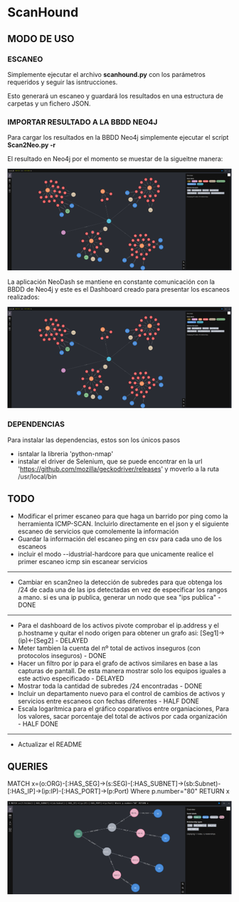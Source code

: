 # ScanHound

## MODO DE USO

### ESCANEO

Simplemente ejecutar el archivo **scanhound.py** con los parámetros requeridos y seguir las isntrucciones.

Esto generará un escaneo y guardará los resultados en una estructura de carpetas y un fichero JSON.

### IMPORTAR RESULTADO A LA BBDD NEO4J

Para cargar los resultados en la BBDD Neo4j simplemente ejecutar el script **Scan2Neo.py -r <ip Neo4j>**

El resultado en Neo4j por el momento se muestar de la sigueitne manera:

![Alt text](https://github.com/jor6PS/ScanHound/blob/main/images/grafo_scanhound_4.png?raw=true "Estado actual")

La aplicación NeoDash se mantiene en constante comunicación con la BBDD de Neo4j y este es el Dashboard creado para presentar los escaneos realizados:

![Alt text](https://github.com/jor6PS/ScanHound/blob/main/images/grafo_scanhound_4.png?raw=true "Dashboard")

### DEPENDENCIAS

Para instalar las dependencias, estos son los únicos pasos 
- isntalar la libreria 'python-nmap'
- instalar el driver de Selenium, que se puede encontrar en la url 'https://github.com/mozilla/geckodriver/releases' y moverlo a la ruta /usr/local/bin

## TODO

- Modificar el primer escaneo para que haga un barrido por ping como la herramienta ICMP-SCAN. Incluirlo directamente en el json y el siguiente escaneo de servicios que comolemente la información
- Guardar la información del escaneo ping en csv para cada uno de los escaneos
- incluir el modo --idustrial-hardcore para que unicamente realice el primer escaneo icmp sin escanear servicios
---------
- Cambiar en scan2neo la detección de subredes para que obtenga los /24 de cada una de las ips detectadas en vez de especificar los rangos a mano. si es una ip publica, generar un nodo que sea "ips publica" - DONE
---------
- Para el dashboard de los activos pivote comprobar el ip.address y el p.hostname y quitar el nodo origen para obtener un grafo asi:  [Seg1]->(ip)<-[Seg2] - DELAYED
- Meter tambien la cuenta del nº total de activos inseguros (con protocolos inseguros) - DONE
- Hacer un filtro por ip para el grafo de activos similares en base a las capturas de pantall. De esta manera mostrar solo los equipos iguales a este activo especificado - DELAYED
- Mostrar toda la cantidad de subredes /24 encontradas - DONE
- Incluir un departamento nuevo para el control de cambios de activos y servicios entre escaneos con fechas diferentes - HALF DONE
- Escala logarítmica para el gráfico coparativos entre organiaciones, Para los valores, sacar porcentaje del total de activos por cada organización - HALF DONE
---------
- Actualizar el README 
## QUERIES

MATCH x=(o:ORG)-[:HAS_SEG]->(s:SEG)-[:HAS_SUBNET]->(sb:Subnet)-[:HAS_IP]->(ip:IP)-[:HAS_PORT]->(p:Port)
Where p.number="80"
RETURN x

![Alt text](https://github.com/jor6PS/ScanHound/blob/main/images/grafo_scanhound_2.png?raw=true "Resultado consulta")
